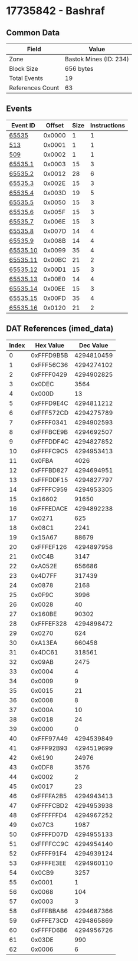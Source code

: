 # 17735842 - Bashraf

## Common Data

| Field            | Value                  |
|------------------|------------------------|
| Zone             | Bastok Mines (ID: 234) |
| Block Size       | 656 bytes              |
| Total Events     | 19                     |
| References Count | 63                     |

## Events

| Event ID                  | Offset   |   Size |   Instructions |
|---------------------------|----------|--------|----------------|
| [65535](./65535.md)       | 0x0000   |      1 |              1 |
| [513](./513.md)           | 0x0001   |      1 |              1 |
| [509](./509.md)           | 0x0002   |      1 |              1 |
| [65535.1](./65535.1.md)   | 0x0003   |     15 |              3 |
| [65535.2](./65535.2.md)   | 0x0012   |     28 |              6 |
| [65535.3](./65535.3.md)   | 0x002E   |     15 |              3 |
| [65535.4](./65535.4.md)   | 0x003D   |     19 |              5 |
| [65535.5](./65535.5.md)   | 0x0050   |     15 |              3 |
| [65535.6](./65535.6.md)   | 0x005F   |     15 |              3 |
| [65535.7](./65535.7.md)   | 0x006E   |     15 |              3 |
| [65535.8](./65535.8.md)   | 0x007D   |     14 |              4 |
| [65535.9](./65535.9.md)   | 0x008B   |     14 |              4 |
| [65535.10](./65535.10.md) | 0x0099   |     35 |              4 |
| [65535.11](./65535.11.md) | 0x00BC   |     21 |              2 |
| [65535.12](./65535.12.md) | 0x00D1   |     15 |              3 |
| [65535.13](./65535.13.md) | 0x00E0   |     14 |              4 |
| [65535.14](./65535.14.md) | 0x00EE   |     15 |              3 |
| [65535.15](./65535.15.md) | 0x00FD   |     35 |              4 |
| [65535.16](./65535.16.md) | 0x0120   |     21 |              2 |

## DAT References (imed_data)

|   Index | Hex Value   |   Dec Value |
|---------|-------------|-------------|
|       0 | 0xFFFD9B5B  |  4294810459 |
|       1 | 0xFFF56C36  |  4294274102 |
|       2 | 0xFFFF0429  |  4294902825 |
|       3 | 0x0DEC      |        3564 |
|       4 | 0x000D      |          13 |
|       5 | 0xFFFD9E4C  |  4294811212 |
|       6 | 0xFFF572CD  |  4294275789 |
|       7 | 0xFFFF0341  |  4294902593 |
|       8 | 0xFFFBCE9B  |  4294692507 |
|       9 | 0xFFFDDF4C  |  4294827852 |
|      10 | 0xFFFFC9C5  |  4294953413 |
|      11 | 0x0FBA      |        4026 |
|      12 | 0xFFFBD827  |  4294694951 |
|      13 | 0xFFFDDF15  |  4294827797 |
|      14 | 0xFFFFC959  |  4294953305 |
|      15 | 0x16602     |       91650 |
|      16 | 0xFFFEDACE  |  4294892238 |
|      17 | 0x0271      |         625 |
|      18 | 0x08C1      |        2241 |
|      19 | 0x15A67     |       88679 |
|      20 | 0xFFFEF126  |  4294897958 |
|      21 | 0x0C4B      |        3147 |
|      22 | 0xA052E     |      656686 |
|      23 | 0x4D7FF     |      317439 |
|      24 | 0x0878      |        2168 |
|      25 | 0x0F9C      |        3996 |
|      26 | 0x0028      |          40 |
|      27 | 0x160BE     |       90302 |
|      28 | 0xFFFEF328  |  4294898472 |
|      29 | 0x0270      |         624 |
|      30 | 0xA13EA     |      660458 |
|      31 | 0x4DC61     |      318561 |
|      32 | 0x09AB      |        2475 |
|      33 | 0x0004      |           4 |
|      34 | 0x0009      |           9 |
|      35 | 0x0015      |          21 |
|      36 | 0x0008      |           8 |
|      37 | 0x000A      |          10 |
|      38 | 0x0018      |          24 |
|      39 | 0x0000      |           0 |
|      40 | 0xFFF97A49  |  4294539849 |
|      41 | 0xFFF92B93  |  4294519699 |
|      42 | 0x6190      |       24976 |
|      43 | 0x0DF8      |        3576 |
|      44 | 0x0002      |           2 |
|      45 | 0x0017      |          23 |
|      46 | 0xFFFFA2B5  |  4294943413 |
|      47 | 0xFFFFCBD2  |  4294953938 |
|      48 | 0xFFFFFFD4  |  4294967252 |
|      49 | 0x07C3      |        1987 |
|      50 | 0xFFFFD07D  |  4294955133 |
|      51 | 0xFFFFCC9C  |  4294954140 |
|      52 | 0xFFFF91F4  |  4294939124 |
|      53 | 0xFFFFE3EE  |  4294960110 |
|      54 | 0x0CB9      |        3257 |
|      55 | 0x0001      |           1 |
|      56 | 0x0068      |         104 |
|      57 | 0x0003      |           3 |
|      58 | 0xFFFBBA86  |  4294687366 |
|      59 | 0xFFFE73CD  |  4294865869 |
|      60 | 0xFFFFD6B6  |  4294956726 |
|      61 | 0x03DE      |         990 |
|      62 | 0x0006      |           6 |

